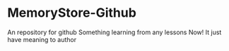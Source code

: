 # MemoryStore-Github
An repository for github
Something learning from any lessons
Now! It just have meaning to author 
